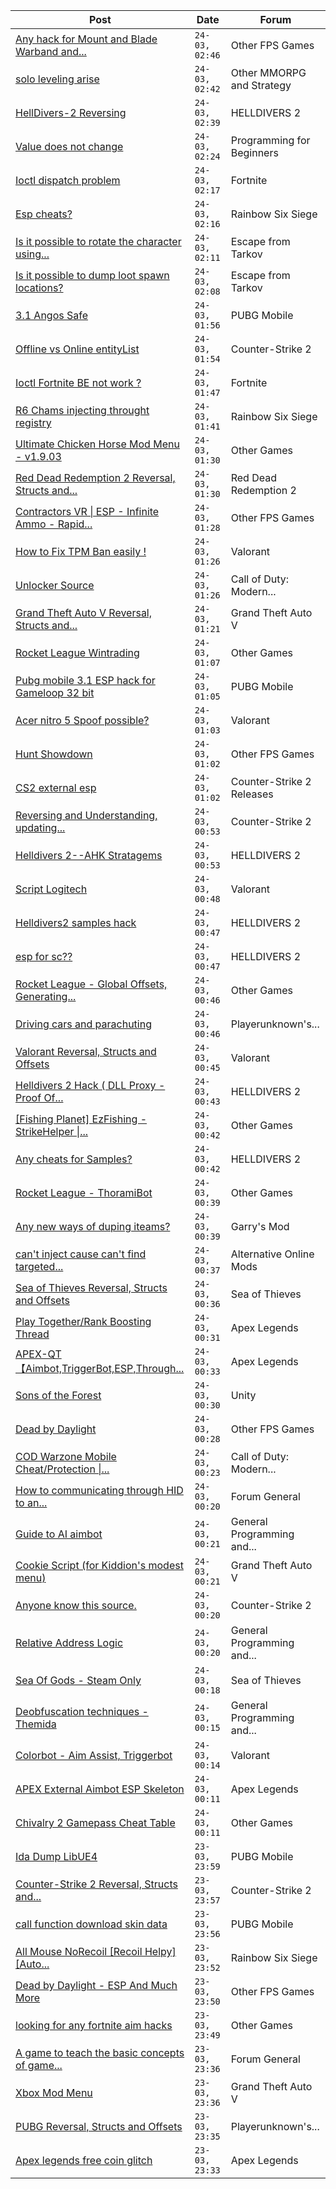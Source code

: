 |Post|Date|Forum|
|----|----|-----|
|[Any hack for Mount and Blade Warband and...](https://www.unknowncheats.me/forum/other-fps-games/628656-hack-mount-blade-warband-napoleonic-wars.html)|`24-03, 02:46`|Other FPS Games|
|[solo leveling arise](https://www.unknowncheats.me/forum/other-mmorpg-and-strategy/628498-solo-leveling-arise.html)|`24-03, 02:42`|Other MMORPG and Strategy|
|[HellDivers-2 Reversing](https://www.unknowncheats.me/forum/helldivers-2-a/623128-helldivers-2-reversing.html)|`24-03, 02:39`|HELLDIVERS 2|
|[Value does not change](https://www.unknowncheats.me/forum/programming-for-beginners/628016-value-change.html)|`24-03, 02:24`|Programming for Beginners|
|[Ioctl dispatch problem](https://www.unknowncheats.me/forum/fortnite/628646-ioctl-dispatch.html)|`24-03, 02:17`|Fortnite|
|[Esp cheats?](https://www.unknowncheats.me/forum/rainbow-six-siege/628645-esp-cheats.html)|`24-03, 02:16`|Rainbow Six Siege|
|[Is it possible to rotate the character using...](https://www.unknowncheats.me/forum/escape-from-tarkov/628445-rotate-character-using-mouse-actions.html)|`24-03, 02:11`|Escape from Tarkov|
|[Is it possible to dump loot spawn locations?](https://www.unknowncheats.me/forum/escape-from-tarkov/626956-dump-loot-spawn-locations.html)|`24-03, 02:08`|Escape from Tarkov|
|[3.1 Angos Safe](https://www.unknowncheats.me/forum/pubg-mobile/628448-3-1-angos-safe.html)|`24-03, 01:56`|PUBG Mobile|
|[Offline vs Online entityList](https://www.unknowncheats.me/forum/counter-strike-2-a/627940-offline-vs-online-entitylist.html)|`24-03, 01:54`|Counter-Strike 2|
|[Ioctl Fortnite BE not work ?](https://www.unknowncheats.me/forum/fortnite/628262-ioctl-fortnite.html)|`24-03, 01:47`|Fortnite|
|[R6 Chams injecting throught registry](https://www.unknowncheats.me/forum/rainbow-six-siege/594608-r6-chams-injecting-throught-registry.html)|`24-03, 01:41`|Rainbow Six Siege|
|[Ultimate Chicken Horse Mod Menu - v1.9.03](https://www.unknowncheats.me/forum/other-games/561865-ultimate-chicken-horse-mod-menu-v1-9-03-a.html)|`24-03, 01:30`|Other Games|
|[Red Dead Redemption 2 Reversal, Structs and...](https://www.unknowncheats.me/forum/red-dead-redemption-2-a/361550-red-dead-redemption-2-reversal-structs-offsets.html)|`24-03, 01:30`|Red Dead Redemption 2|
|[Contractors VR \| ESP - Infinite Ammo - Rapid...](https://www.unknowncheats.me/forum/other-fps-games/628494-contractors-vr-esp-infinite-ammo-rapid-fire-recoil.html)|`24-03, 01:28`|Other FPS Games|
|[How to Fix TPM Ban easily !](https://www.unknowncheats.me/forum/valorant/626786-fix-tpm-ban-easily.html)|`24-03, 01:26`|Valorant|
|[Unlocker Source](https://www.unknowncheats.me/forum/call-of-duty-modern-warfare-iii/627181-unlocker-source.html)|`24-03, 01:26`|Call of Duty: Modern...|
|[Grand Theft Auto V Reversal, Structs and...](https://www.unknowncheats.me/forum/grand-theft-auto-v/144028-grand-theft-auto-reversal-structs-offsets.html)|`24-03, 01:21`|Grand Theft Auto V|
|[Rocket League Wintrading](https://www.unknowncheats.me/forum/other-games/628382-rocket-league-wintrading.html)|`24-03, 01:07`|Other Games|
|[Pubg mobile 3.1 ESP hack for Gameloop 32 bit](https://www.unknowncheats.me/forum/pubg-mobile/628245-pubg-mobile-3-1-esp-hack-gameloop-32-bit.html)|`24-03, 01:05`|PUBG Mobile|
|[Acer nitro 5 Spoof possible?](https://www.unknowncheats.me/forum/valorant/623213-acer-nitro-5-spoof.html)|`24-03, 01:03`|Valorant|
|[Hunt Showdown](https://www.unknowncheats.me/forum/other-fps-games/350352-hunt-showdown.html)|`24-03, 01:02`|Other FPS Games|
|[CS2 external esp](https://www.unknowncheats.me/forum/counter-strike-2-releases/600259-cs2-external-esp.html)|`24-03, 01:02`|Counter-Strike 2 Releases|
|[Reversing and Understanding, updating...](https://www.unknowncheats.me/forum/counter-strike-2-a/628558-reversing-understanding-updating-yourself.html)|`24-03, 00:53`|Counter-Strike 2|
|[Helldivers 2--AHK Stratagems](https://www.unknowncheats.me/forum/helldivers-2-a/625227-helldivers-2-ahk-stratagems.html)|`24-03, 00:53`|HELLDIVERS 2|
|[Script Logitech](https://www.unknowncheats.me/forum/valorant/620788-script-logitech.html)|`24-03, 00:48`|Valorant|
|[Helldivers2 samples hack](https://www.unknowncheats.me/forum/helldivers-2-a/627826-helldivers2-samples-hack.html)|`24-03, 00:47`|HELLDIVERS 2|
|[esp for sc??](https://www.unknowncheats.me/forum/helldivers-2-a/628538-esp-sc.html)|`24-03, 00:47`|HELLDIVERS 2|
|[Rocket League - Global Offsets, Generating...](https://www.unknowncheats.me/forum/other-games/628566-rocket-league-global-offsets-generating-sdk-start-modding.html)|`24-03, 00:46`|Other Games|
|[Driving cars and parachuting](https://www.unknowncheats.me/forum/playerunknown-s-battlegrounds/628629-driving-cars-parachuting.html)|`24-03, 00:46`|Playerunknown's...|
|[Valorant Reversal, Structs and Offsets](https://www.unknowncheats.me/forum/valorant/385792-valorant-reversal-structs-offsets.html)|`24-03, 00:45`|Valorant|
|[Helldivers 2 Hack ( DLL Proxy - Proof Of...](https://www.unknowncheats.me/forum/helldivers-2-a/625832-helldivers-2-hack-dll-proxy-proof-concept.html)|`24-03, 00:43`|HELLDIVERS 2|
|[\[Fishing Planet\] EzFishing - StrikeHelper \|...](https://www.unknowncheats.me/forum/other-games/503582-fishing-planet-ezfishing-strikehelper-fish-fight-free-premium.html)|`24-03, 00:42`|Other Games|
|[Any cheats for Samples?](https://www.unknowncheats.me/forum/helldivers-2-a/627845-cheats-samples.html)|`24-03, 00:42`|HELLDIVERS 2|
|[Rocket League - ThoramiBot](https://www.unknowncheats.me/forum/other-games/593885-rocket-league-thoramibot.html)|`24-03, 00:39`|Other Games|
|[Any new ways of duping iteams?](https://www.unknowncheats.me/forum/garry-s-mod/628604-duping-iteams.html)|`24-03, 00:39`|Garry's Mod|
|[can't inject cause can't find targeted...](https://www.unknowncheats.me/forum/alternative-online-mods/628624-cant-inject-cause-cant-targeted-window-fivem.html)|`24-03, 00:37`|Alternative Online Mods|
|[Sea of Thieves Reversal, Structs and Offsets](https://www.unknowncheats.me/forum/sea-of-thieves/278391-sea-thieves-reversal-structs-offsets.html)|`24-03, 00:36`|Sea of Thieves|
|[Play Together/Rank Boosting Thread](https://www.unknowncheats.me/forum/apex-legends/353364-play-rank-boosting-thread.html)|`24-03, 00:31`|Apex Legends|
|[APEX-QT【Aimbot,TriggerBot,ESP,Through...](https://www.unknowncheats.me/forum/apex-legends/610936-apex-qt-aimbot-triggerbot-esp-assistance-dma.html)|`24-03, 00:33`|Apex Legends|
|[Sons of the Forest](https://www.unknowncheats.me/forum/unity/572665-sons-forest.html)|`24-03, 00:30`|Unity|
|[Dead by Daylight](https://www.unknowncheats.me/forum/other-fps-games/178856-dead-daylight.html)|`24-03, 00:28`|Other FPS Games|
|[COD Warzone Mobile Cheat/Protection \|...](https://www.unknowncheats.me/forum/call-of-duty-modern-warfare-ii/628415-cod-warzone-mobile-cheat-protection-aimbot-esp-recoil.html)|`24-03, 00:23`|Call of Duty: Modern...|
|[How to communicating through HID to an...](https://www.unknowncheats.me/forum/forum-general/628620-communicating-hid-arduino-using-hidapi.html)|`24-03, 00:20`|Forum General|
|[Guide to AI aimbot](https://www.unknowncheats.me/forum/general-programming-and-reversing/485725-guide-ai-aimbot.html)|`24-03, 00:21`|General Programming and...|
|[Cookie Script (for Kiddion's modest menu)](https://www.unknowncheats.me/forum/grand-theft-auto-v/618283-cookie-script-kiddions-modest-menu.html)|`24-03, 00:21`|Grand Theft Auto V|
|[Anyone know this source.](https://www.unknowncheats.me/forum/counter-strike-2-a/628615-source.html)|`24-03, 00:20`|Counter-Strike 2|
|[Relative Address Logic](https://www.unknowncheats.me/forum/general-programming-and-reversing/628535-relative-address-logic.html)|`24-03, 00:20`|General Programming and...|
|[Sea Of Gods - Steam Only](https://www.unknowncheats.me/forum/sea-of-thieves/614719-sea-gods-steam.html)|`24-03, 00:18`|Sea of Thieves|
|[Deobfuscation techniques - Themida](https://www.unknowncheats.me/forum/general-programming-and-reversing/628618-deobfuscation-techniques-themida.html)|`24-03, 00:15`|General Programming and...|
|[Colorbot - Aim Assist, Triggerbot](https://www.unknowncheats.me/forum/valorant/627913-colorbot-aim-assist-triggerbot.html)|`24-03, 00:14`|Valorant|
|[APEX External Aimbot ESP Skeleton](https://www.unknowncheats.me/forum/apex-legends/598060-apex-external-aimbot-esp-skeleton.html)|`24-03, 00:11`|Apex Legends|
|[Chivalry 2 Gamepass Cheat Table](https://www.unknowncheats.me/forum/other-games/591970-chivalry-2-gamepass-cheat-table.html)|`24-03, 00:11`|Other Games|
|[Ida Dump LibUE4](https://www.unknowncheats.me/forum/pubg-mobile/628597-ida-dump-libue4.html)|`23-03, 23:59`|PUBG Mobile|
|[Counter-Strike 2 Reversal, Structs and...](https://www.unknowncheats.me/forum/counter-strike-2-a/576077-counter-strike-2-reversal-structs-offsets.html)|`23-03, 23:57`|Counter-Strike 2|
|[call function download skin data](https://www.unknowncheats.me/forum/pubg-mobile/628610-call-function-download-skin-data.html)|`23-03, 23:56`|PUBG Mobile|
|[All Mouse NoRecoil \[Recoil Helpy\]\[Auto...](https://www.unknowncheats.me/forum/rainbow-six-siege/620039-mouse-norecoil-recoil-helpy-auto-config-probably-ud-universal.html)|`23-03, 23:52`|Rainbow Six Siege|
|[Dead by Daylight - ESP And Much More](https://www.unknowncheats.me/forum/other-fps-games/625890-dead-daylight-esp.html)|`23-03, 23:50`|Other FPS Games|
|[looking for any fortnite aim hacks](https://www.unknowncheats.me/forum/other-games/628092-looking-fortnite-aim-hacks.html)|`23-03, 23:49`|Other Games|
|[A game to teach the basic concepts of game...](https://www.unknowncheats.me/forum/forum-general/622251-game-teach-basic-concepts-game-hacking.html)|`23-03, 23:36`|Forum General|
|[Xbox Mod Menu](https://www.unknowncheats.me/forum/grand-theft-auto-v/628606-xbox-mod-menu.html)|`23-03, 23:36`|Grand Theft Auto V|
|[PUBG Reversal, Structs and Offsets](https://www.unknowncheats.me/forum/playerunknown-s-battlegrounds/214976-pubg-reversal-structs-offsets.html)|`23-03, 23:35`|Playerunknown's...|
|[Apex legends free coin glitch](https://www.unknowncheats.me/forum/apex-legends/628488-apex-legends-free-coin-glitch.html)|`23-03, 23:33`|Apex Legends|
